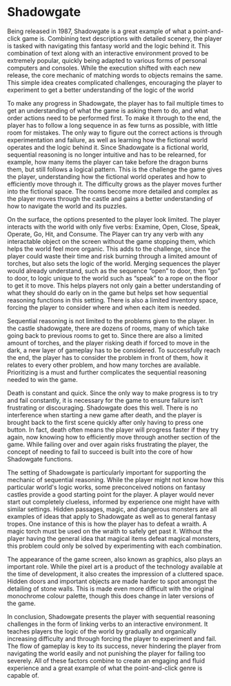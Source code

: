 # Shadowgate

Being released in 1987, Shadowgate is a great example of what a point-and-click game is. Combining text descriptions with detailed scenery, the player is tasked with navigating this fantasy world and the logic behind it. This combination of text along with an interactive environment proved to be extremely popular, quickly being adapted to various forms of personal computers and consoles. While the execution shifted with each new release, the core mechanic of matching words to objects remains the same. This simple idea creates complicated challenges, encouraging the player to experiment to get a better understanding of the logic of the world

To make any progress in Shadowgate, the player has to fail multiple times to get an understanding of what the game is asking them to do, and what order actions need to be performed first. To make it through to the end, the player has to follow a long sequence in as few turns as possible, with little room for mistakes. The only way to figure out the correct actions is through experimentation and failure, as well as learning how the fictional world operates and the logic behind it. Since Shadowgate is a fictional world, sequential reasoning is no longer intuitive and has to be relearned, for example, how many items the player can take before the dragon burns them, but still follows a logical pattern. This is the challenge the game gives the player, understanding how the fictional world operates and how to efficiently move through it. The difficulty grows as the player moves further into the fictional space. The rooms become more detailed and complex as the player moves through the castle and gains a better understanding of how to navigate the world and its puzzles.

On the surface, the options presented to the player look limited. The player interacts with the world with only five verbs: Examine, Open, Close, Speak, Operate, Go, Hit, and Consume. The Player can try any verb with any interactable object on the screen without the game stopping them, which helps the world feel more organic. This adds to the challenge, since the player could waste their time and risk burning through a limited amount of torches, but also sets the logic of the world. Merging sequences the player would already understand, such as the sequence “open” to door, then “go” to door, to logic unique to the world such as “speak” to a rope on the floor to get it to move. This helps players not only gain a better understanding of what they should do early on in the game but helps set how sequential reasoning functions in this setting. There is also a limited inventory space, forcing the player to consider where and when each item is needed.

Sequential reasoning is not limited to the problems given to the player. In the castle shadowgate, there are dozens of rooms, many of which take going back to previous rooms to get to. Since there are also a limited amount of torches, and the player risking death if forced to move in the dark, a new layer of gameplay has to be considered. To successfully reach the end, the player has to consider the problem in front of them, how it relates to every other problem, and how many torches are available. Prioritizing is a must and further complicates the sequential reasoning needed to win the game.

Death is constant and quick. Since the only way to make progress is to try and fail constantly, it is necessary for the game to ensure failure isn’t frustrating or discouraging. Shadowgate does this well. There is no interference when starting a new game after death, and the player is brought back to the first scene quickly after only having to press one button. In fact, death often means the player will progress faster if they try again, now knowing how to efficiently move through another section of the game. While failing over and over again risks frustrating the player, the concept of needing to fail to succeed is built into the core of how Shadowgate functions.

The setting of Shadowgate is particularly important for supporting the mechanic of sequential reasoning. While the player might not know how this particular world's logic works, some preconceived notions on fantasy castles provide a good starting point for the player. A player would never start out completely clueless, informed by experience one might have with similar settings. Hidden passages, magic, and dangerous monsters are all examples of ideas that apply to Shadowgate as well as to general fantasy tropes. One instance of this is how the player has to defeat a wraith. A magic torch must be used on the wraith to safely get past it. Without the player having the general idea that magical items defeat magical monsters, this problem could only be solved by experimenting with each combination.

The appearance of the game screen, also known as graphics, also plays an important role. While the pixel art is a product of the technology available at the time of development, it also creates the impression of a cluttered space. Hidden doors and important objects are made harder to spot amongst the detailing of stone walls. This is made even more difficult with the original monochrome colour palette, though this does change in later versions of the game.

In conclusion, Shadowgate presents the player with sequential reasoning challenges in the form of linking verbs to an interactive environment. It teaches players the logic of the world by gradually and organically increasing difficulty and through forcing the player to experiment and fail. The flow of gameplay is key to its success, never hindering the player from navigating the world easily and not punishing the player for failing too severely. All of these factors combine to create an engaging and fluid experience and a great example of what the point-and-click genre is capable of.
